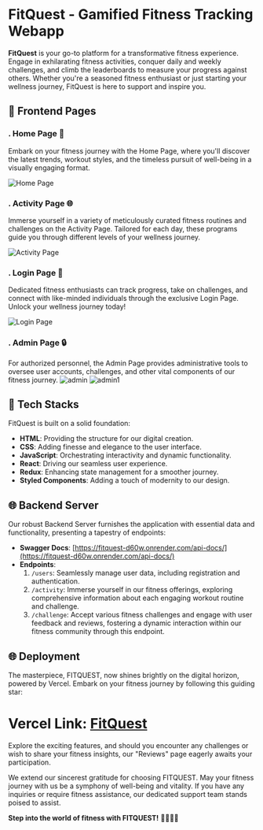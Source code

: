 # FitQuest - Gamified Fitness Tracking Webapp

**FitQuest** is your go-to platform for a transformative fitness experience. Engage in exhilarating fitness activities, conquer daily and weekly challenges, and climb the leaderboards to measure your progress against others. Whether you're a seasoned fitness enthusiast or just starting your wellness journey, FitQuest is here to support and inspire you.

## 🌟 Frontend Pages

### . Home Page 🏡

Embark on your fitness journey with the Home Page, where you'll discover the latest trends, workout styles, and the timeless pursuit of well-being in a visually engaging format.

![Home Page](https://github.com/audacity07/posh-division-4370/assets/130354961/37cae2d2-ba2d-49ac-b3fc-1dac772c29d4)

### . Activity Page 🌐

Immerse yourself in a variety of meticulously curated fitness routines and challenges on the Activity Page. Tailored for each day, these programs guide you through different levels of your wellness journey.

![Activity Page](https://github.com/audacity07/posh-division-4370/assets/130354961/dd622012-0013-4140-83c2-42180fcd3aa6)

### . Login Page 🔐

Dedicated fitness enthusiasts can track progress, take on challenges, and connect with like-minded individuals through the exclusive Login Page. Unlock your wellness journey today!

![Login Page](https://github.com/audacity07/posh-division-4370/assets/130354961/27cbbb9b-416b-447d-90f2-a71c92bb36ca)

### . Admin Page 🔒

For authorized personnel, the Admin Page provides administrative tools to oversee user accounts, challenges, and other vital components of our fitness journey.
![admin](https://github.com/audacity07/posh-division-4370/assets/130354961/a145e7ca-c04a-44e2-a5f9-24d98ea8cf49)
![admin1](https://github.com/audacity07/posh-division-4370/assets/130354961/7a839d05-37f9-4092-b285-65f8307f83ec)

## 🚀 Tech Stacks

FitQuest is built on a solid foundation:

- **HTML**: Providing the structure for our digital creation.
- **CSS**: Adding finesse and elegance to the user interface.
- **JavaScript**: Orchestrating interactivity and dynamic functionality.
- **React**: Driving our seamless user experience.
- **Redux**: Enhancing state management for a smoother journey.
- **Styled Components**: Adding a touch of modernity to our design.

## 🌐 Backend Server

Our robust Backend Server furnishes the application with essential data and functionality, presenting a tapestry of endpoints:

- **Swagger Docs**: [https://fitquest-d60w.onrender.com/api-docs/](https://fitquest-d60w.onrender.com/api-docs/)
- **Endpoints**:
  1. `/users`: Seamlessly manage user data, including registration and authentication.
  2. `/activity`: Immerse yourself in our fitness offerings, exploring comprehensive information about each engaging workout routine and challenge.
  3. `/challenge`: Accept various fitness challenges and engage with user feedback and reviews, fostering a dynamic interaction within our fitness community through this endpoint.

## 🌐 Deployment

The masterpiece, FITQUEST, now shines brightly on the digital horizon, powered by Vercel. Embark on your fitness journey by following this guiding star:

<h1><strong>Vercel Link:</strong> <a href="https://fit-quest-gamified-fitness-tracking-webapp.vercel.app/">FitQuest</a></h1>

Explore the exciting features, and should you encounter any challenges or wish to share your fitness insights, our "Reviews" page eagerly awaits your participation.

We extend our sincerest gratitude for choosing FITQUEST. May your fitness journey with us be a symphony of well-being and vitality. If you have any inquiries or require fitness assistance, our dedicated support team stands poised to assist.

**Step into the world of fitness with FITQUEST!** 🏃‍♂🚴‍♂️
